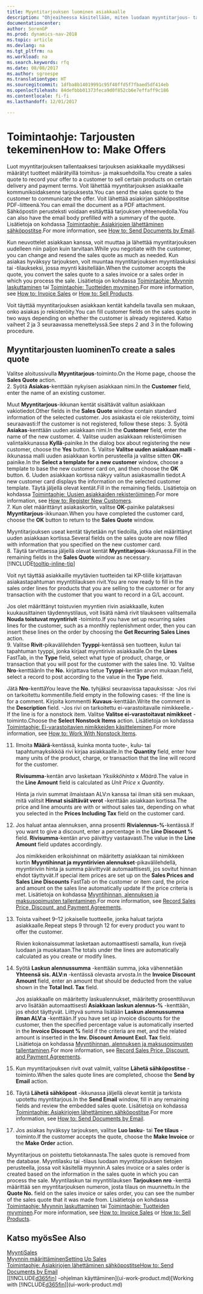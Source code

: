 ```yaml
---
title: Myyntitarjouksen luominen asiakkaalle
description: "Ohjeaiheessa käsitellään, miten luodaan myyntitarjous- tai tarjouspyyntöasiakirja kirjaamaan asiakkaalle tehty tarjous tuotteiden myynnistä tietyin ehdoin."
documentationcenter: 
author: SorenGP
ms.prod: dynamics-nav-2018
ms.topic: article
ms.devlang: na
ms.tgt_pltfrm: na
ms.workload: na
ms.search.keywords: rfq
ms.date: 08/08/2017
ms.author: sgroespe
ms.translationtype: HT
ms.sourcegitcommit: 1dfba8b14019991c95f40ffd5f7fbaed5df414eb
ms.openlocfilehash: 84defbbb01373feca9d0f852cb6e7effaff9c186
ms.contentlocale: fi-fi
ms.lasthandoff: 12/01/2017

---
```

# <a name="how-to-make-offers"></a><span data-ttu-id="90078-103">Toimintaohje: Tarjousten tekeminen</span><span class="sxs-lookup"><span data-stu-id="90078-103">How to: Make Offers</span></span>
<span data-ttu-id="90078-104">Luot myyntitarjouksen tallentaaksesi tarjouksen asiakkaalle myydäksesi määrätyt tuotteet määrätyillä toimitus- ja maksuehdoilla.</span><span class="sxs-lookup"><span data-stu-id="90078-104">You create a sales quote to record your offer to a customer to sell certain products on certain delivery and payment terms.</span></span> <span data-ttu-id="90078-105">Voit lähettää myyntitarjouksen asiakkaalle kommunikoidaksenne tarjouksesta.</span><span class="sxs-lookup"><span data-stu-id="90078-105">You can send the sales quote to the customer to communicate the offer.</span></span> <span data-ttu-id="90078-106">Voit lähettää asiakirjan sähköpostitse PDF-liitteenä.</span><span class="sxs-lookup"><span data-stu-id="90078-106">You can email the document as a PDF attachment.</span></span> <span data-ttu-id="90078-107">Sähköpostin perusteksti voidaan esitäyttää tarjouksen yhteenvedolla.</span><span class="sxs-lookup"><span data-stu-id="90078-107">You can also have the email body prefilled with a summary of the quote.</span></span> <span data-ttu-id="90078-108">Lisätietoja on kohdassa [Toimintaohje: Asiakirjojen lähettäminen sähköpostitse](ui-how-send-documents-email.md).</span><span class="sxs-lookup"><span data-stu-id="90078-108">For more information, see [How to: Send Documents by Email](ui-how-send-documents-email.md).</span></span>

<span data-ttu-id="90078-109">Kun neuvottelet asiakkaan kanssa, voit muuttaa ja lähettää myyntitarjouksen uudelleen niin paljon kuin tarvitaan.</span><span class="sxs-lookup"><span data-stu-id="90078-109">While you negotiate with the customer, you can change and resend the sales quote as much as needed.</span></span> <span data-ttu-id="90078-110">Kun asiakas hyväksyy tarjouksen, voit muuntaa myyntitarjouksen myyntilaskuksi tai -tilaukseksi, jossa myynti käsitellään.</span><span class="sxs-lookup"><span data-stu-id="90078-110">When the customer accepts the quote, you convert the sales quote to a sales invoice or a sales order in which you process the sale.</span></span> <span data-ttu-id="90078-111">Lisätietoja on kohdassa [Toimintaohje: Myynnin laskuttaminen](sales-how-invoice-sales.md) tai [Toimintaohje: Tuotteiden myyminen](sales-how-sell-products.md).</span><span class="sxs-lookup"><span data-stu-id="90078-111">For more information, see [How to: Invoice Sales](sales-how-invoice-sales.md) or [How to: Sell Products](sales-how-sell-products.md).</span></span>

<span data-ttu-id="90078-112">Voit täyttää myyntitarjouksen asiakkaan kentät kahdella tavalla sen mukaan, onko asiakas jo rekisteröity.</span><span class="sxs-lookup"><span data-stu-id="90078-112">You can fill customer fields on the sales quote in two ways depending on whether the customer is already registered.</span></span> <span data-ttu-id="90078-113">Katso vaiheet 2 ja 3 seuraavassa menettelyssä.</span><span class="sxs-lookup"><span data-stu-id="90078-113">See steps 2 and 3 in the following procedure.</span></span>

## <a name="to-create-a-sales-quote"></a><span data-ttu-id="90078-114">Myyntitarjousten luominen</span><span class="sxs-lookup"><span data-stu-id="90078-114">To create a sales quote</span></span>
<span data-ttu-id="90078-115">Valitse aloitussivulla **Myyntitarjous**-toiminto.</span><span class="sxs-lookup"><span data-stu-id="90078-115">On the Home page,  choose the **Sales Quote** action.</span></span>  
2. <span data-ttu-id="90078-116">Syötä **Asiakas**-kenttään nykyisen asiakkaan nimi.</span><span class="sxs-lookup"><span data-stu-id="90078-116">In the **Customer** field, enter the name of an existing customer.</span></span>

   <span data-ttu-id="90078-117">Muut **Myyntitarjous**-ikkunan kentät sisältävät valitun asiakkaan vakiotiedot.</span><span class="sxs-lookup"><span data-stu-id="90078-117">Other fields in the **Sales Quote** window contain standard information of the selected customer.</span></span> <span data-ttu-id="90078-118">Jos asiakasta ei ole rekisteröity, toimi seuraavasti:</span><span class="sxs-lookup"><span data-stu-id="90078-118">If the customer is not registered, follow these steps:</span></span>
3. <span data-ttu-id="90078-119">Syötä **Asiakas**-kenttään uuden asiakkaan nimi.</span><span class="sxs-lookup"><span data-stu-id="90078-119">In the **Customer** field, enter the name of the new customer.</span></span>
4. <span data-ttu-id="90078-120">Valitse uuden asiakkaan rekisteröimisen valintaikkunassa **Kyllä**-painike.</span><span class="sxs-lookup"><span data-stu-id="90078-120">In the dialog box about registering the new customer, choose the **Yes** button.</span></span>
5. <span data-ttu-id="90078-121">Valitse **Valitse uuden asiakkaan malli** -ikkunassa malli uuden asiakkaan kortin perusteella ja valitse sitten **OK**-painike.</span><span class="sxs-lookup"><span data-stu-id="90078-121">In the **Select a template for a new customer** window, choose a template to base the new customer card on, and then choose the **OK** button.</span></span>
6. <span data-ttu-id="90078-122">Uuden asiakkaan kortissa näkyy valitun asiakasmallin tiedot.</span><span class="sxs-lookup"><span data-stu-id="90078-122">A new customer card displays the information on the selected customer template.</span></span> <span data-ttu-id="90078-123">Täytä jäljellä olevat kentät.</span><span class="sxs-lookup"><span data-stu-id="90078-123">Fill in the remaining fields.</span></span> <span data-ttu-id="90078-124">Lisätietoja on kohdassa [Toimintaohje: Uusien asiakkaiden rekisteröiminen](sales-how-register-new-customers.md).</span><span class="sxs-lookup"><span data-stu-id="90078-124">For more information, see [How to: Register New Customers](sales-how-register-new-customers.md).</span></span>  
7. <span data-ttu-id="90078-125">Kun olet määrittänyt asiakaskortin, valitse **OK**-painike palataksesi **Myyntitarjous**-ikkunaan.</span><span class="sxs-lookup"><span data-stu-id="90078-125">When you have completed the customer card, choose the **OK** button to return to the **Sales Quote** window.</span></span>

   <span data-ttu-id="90078-126">Myyntitarjouksen useat kentät täytetään nyt tiedoilla, jotka olet määrittänyt uuden asiakkaan kortissa.</span><span class="sxs-lookup"><span data-stu-id="90078-126">Several fields on the sales quote are now filled with information that you specified on the new customer card.</span></span>  
8. <span data-ttu-id="90078-127">Täytä tarvittaessa jäljellä olevat kentät **Myyntitarjous**-ikkunassa.</span><span class="sxs-lookup"><span data-stu-id="90078-127">Fill in the remaining fields in the **Sales Quote** window as necessary.</span></span> [!INCLUDE[tooltip-inline-tip](includes/tooltip-inline-tip_md.md)]  

<span data-ttu-id="90078-128">Voit nyt täyttää asiakkaille myytävien tuotteiden tai KP-tilille kirjattavan asiakastapahtuman myyntitilauksen rivit.</span><span class="sxs-lookup"><span data-stu-id="90078-128">You are now ready to fill in the sales order lines for products that you are selling to the customer or for any transaction with the customer that you want to record in a G/L account.</span></span>   

<span data-ttu-id="90078-129">Jos olet määrittänyt toistuvien myyntien rivin asiakkaalle, kuten kuukausittainen täydennystilaus, voit lisätä nämä rivit tilaukseen valitsemalla **Nouda toistuvat myyntirivit** -toiminto.</span><span class="sxs-lookup"><span data-stu-id="90078-129">If you have set up recurring sales lines for the customer, such as a monthly replenishment order, then you can insert these lines on the order by choosing the **Get Recurring Sales Lines** action.</span></span>  
9. <span data-ttu-id="90078-130">Valitse **Rivit**-pikavälilehden **Tyyppi**-kentässä sen tuotteen, kulun tai tapahtuman tyyppi, jonka kirjaat myyntirivin asiakkaalle.</span><span class="sxs-lookup"><span data-stu-id="90078-130">On the **Lines** FastTab, in the **Type** field, select what type of product, charge, or transaction that you will post for the customer with the sales line.</span></span>
10. <span data-ttu-id="90078-131">Valitse **Nro**-kenttään</span><span class="sxs-lookup"><span data-stu-id="90078-131">In the **No.**</span></span> <span data-ttu-id="90078-132">kirjattava tietue **Tyyppi**-kentän arvon mukaan.</span><span class="sxs-lookup"><span data-stu-id="90078-132">field, select a record to post according to the value in the **Type** field.</span></span>

 <span data-ttu-id="90078-133">Jätä **Nro**-kenttä</span><span class="sxs-lookup"><span data-stu-id="90078-133">You leave the **No.**</span></span> <span data-ttu-id="90078-134">tyhjäksi seuraavissa tapauksissa: -Jos rivi on tarkoitettu kommentille.</span><span class="sxs-lookup"><span data-stu-id="90078-134">field empty in the following cases: -If the line is for a comment.</span></span> <span data-ttu-id="90078-135">Kirjoita kommentti **Kuvaus**-kenttään.</span><span class="sxs-lookup"><span data-stu-id="90078-135">Write the comment in the **Description** field.</span></span>
 <span data-ttu-id="90078-136">-Jos rivi on tarkoitettu ei-varastoitavalle nimikkeelle.</span><span class="sxs-lookup"><span data-stu-id="90078-136">-If the line is for a nonstock item.</span></span> <span data-ttu-id="90078-137">Valitse **Valitse ei-varastoitavat nimikkeet** -toiminto.</span><span class="sxs-lookup"><span data-stu-id="90078-137">Choose the **Select Nonstock Items** action.</span></span> <span data-ttu-id="90078-138">Lisätietoja on kohdassa [Toimintaohje: Ei-varastoitavien nimikkeiden käsitteleminen](inventory-how-work-nonstock-items.md).</span><span class="sxs-lookup"><span data-stu-id="90078-138">For more information, see [How to: Work With Nonstock Items](inventory-how-work-nonstock-items.md).</span></span>

11. <span data-ttu-id="90078-139">Ilmoita **Määrä**-kentässä, kuinka monta tuote-, kulu- tai tapahtumayksikköä rivi kirjaa asiakkaalle.</span><span class="sxs-lookup"><span data-stu-id="90078-139">In the **Quantity** field, enter how many units of the product, charge, or transaction that the line will record for the customer.</span></span>

    <span data-ttu-id="90078-140">**Rivisumma**-kentän arvo lasketaan *Yksikköhinta* x *Määrä*.</span><span class="sxs-lookup"><span data-stu-id="90078-140">The value in the **Line Amount** field is calculated as *Unit Price* x *Quantity*.</span></span>  

    <span data-ttu-id="90078-141">Hinta ja rivin summat ilmaistaan ALV:n kanssa tai ilman sitä sen mukaan, mitä valitsit **Hinnat sisältävät verot** -kenttään asiakkaan kortissa.</span><span class="sxs-lookup"><span data-stu-id="90078-141">The price and line amounts are with or without sales tax, depending on what you selected in the **Prices Including Tax** field on the customer card.</span></span>  
12. <span data-ttu-id="90078-142">Jos haluat antaa alennuksen, anna prosentti **Rivialennus-%**-kentässä.</span><span class="sxs-lookup"><span data-stu-id="90078-142">If you want to give a discount, enter a percentage in the **Line Discount %** field.</span></span> <span data-ttu-id="90078-143">**Rivisumma**-kentän arvo päivittyy vastaavasti.</span><span class="sxs-lookup"><span data-stu-id="90078-143">The value in the **Line Amount** field updates accordingly.</span></span>  

    <span data-ttu-id="90078-144">Jos nimikkeiden erikoishinnat on määritetty asiakkaan tai nimikkeen kortin **Myyntihinnat ja myyntirivien alennukset**-pikavälilehdellä, myyntiriviin hinta ja summa päivittyvät automaattisesti, jos sovitut hinnan ehdot täyttyvät.</span><span class="sxs-lookup"><span data-stu-id="90078-144">If special item prices are set up on the **Sales Prices and Sales Line Discounts** FastTab on the customer or item card, the price and amount on the sales line automatically update if the price criteria is met.</span></span> <span data-ttu-id="90078-145">Lisätietoja on kohdassa [Myyntihinnan, alennuksen ja maksusopimusten tallentaminen](sales-how-record-sales-price-discount-payment-agreements.md).</span><span class="sxs-lookup"><span data-stu-id="90078-145">For more information, see [Record Sales Price, Discount, and Payment Agreements](sales-how-record-sales-price-discount-payment-agreements.md).</span></span>  
13. <span data-ttu-id="90078-146">Toista vaiheet 9–12 jokaiselle tuotteelle, jonka haluat tarjota asiakkaalle.</span><span class="sxs-lookup"><span data-stu-id="90078-146">Repeat steps 9 through 12 for every product you want to offer the customer.</span></span>  

    <span data-ttu-id="90078-147">Rivien kokonaissummat lasketaan automaattisesti samalla, kun rivejä luodaan ja muokataan.</span><span class="sxs-lookup"><span data-stu-id="90078-147">The totals under the lines are automatically calculated as you create or modify lines.</span></span>  
14. <span data-ttu-id="90078-148">Syötä **Laskun alennussumma** -kenttään summa, joka vähennetään **Yhteensä sis. ALV:n** -kentässä olevasta arvosta.</span><span class="sxs-lookup"><span data-stu-id="90078-148">In the **Invoice Discount Amount** field, enter an amount that should be deducted from the value shown in the **Total Incl. Tax** field.</span></span>

    <span data-ttu-id="90078-149">Jos asiakkaalle on määritetty laskualennukset, määritetty prosenttiluvun arvo lisätään automaattisesti **Asiakkaan laskun alennus-%** -kenttään, jos ehdot täyttyvät. Liittyvä summa lisätään **Laskun alennussumma ilman ALV:a** -kenttään.</span><span class="sxs-lookup"><span data-stu-id="90078-149">If you have set up invoice discounts for the customer, then the specified percentage value is automatically inserted in the **Invoice Discount %** field if the criteria are met, and the related amount is inserted in the **Inv. Discount Amount Excl. Tax** field.</span></span> <span data-ttu-id="90078-150">Lisätietoja on kohdassa [Myyntihinnan, alennuksen ja maksusopimusten tallentaminen](sales-how-record-sales-price-discount-payment-agreements.md).</span><span class="sxs-lookup"><span data-stu-id="90078-150">For more information, see [Record Sales Price, Discount, and Payment Agreements](sales-how-record-sales-price-discount-payment-agreements.md).</span></span>
15. <span data-ttu-id="90078-151">Kun myyntitarjouksen rivit ovat valmiit, valitse **Lähetä sähköpostitse** -toiminto.</span><span class="sxs-lookup"><span data-stu-id="90078-151">When the sales quote lines are completed, choose the **Send by Email** action.</span></span>
16. <span data-ttu-id="90078-152">Täytä **Lähetä sähköpost** -ikkunassa jäljellä olevat kentät ja tarkista upotettu myyntitarjous.</span><span class="sxs-lookup"><span data-stu-id="90078-152">In the **Send Email** window, fill in any remaining fields and review the embedded sales quote.</span></span> <span data-ttu-id="90078-153">Lisätietoja on kohdassa [Toimintaohje: Asiakirjojen lähettäminen sähköpostitse](ui-how-send-documents-email.md).</span><span class="sxs-lookup"><span data-stu-id="90078-153">For more information, see [How to: Send Documents by Email](ui-how-send-documents-email.md).</span></span>
17. <span data-ttu-id="90078-154">Jos asiakas hyväksyy tarjouksen, valitse **Luo lasku**- tai **Tee tilaus** -toiminto.</span><span class="sxs-lookup"><span data-stu-id="90078-154">If the customer accepts the quote, choose the **Make Invoice** or the **Make Order** action.</span></span>

<span data-ttu-id="90078-155">Myyntitarjous on poistettu tietokannasta.</span><span class="sxs-lookup"><span data-stu-id="90078-155">The sales quote is removed from the database.</span></span> <span data-ttu-id="90078-156">Myyntilasku tai -tilaus luodaan myyntitarjouksen tietojen perusteella, jossa voit käsitellä myynnin.</span><span class="sxs-lookup"><span data-stu-id="90078-156">A sales invoice or a sales order is created based on the information in the sales quote in which you can process the sale.</span></span> <span data-ttu-id="90078-157">Myyntilaskun tai myyntitilauksen **Tarjouksen nro** -kenttä määrittää sen myyntitarjouksen numeron, josta tilaus on muunnettu.</span><span class="sxs-lookup"><span data-stu-id="90078-157">In the **Quote No.** field on the sales invoice or sales order, you can see the number of the sales quote that it was made from.</span></span> <span data-ttu-id="90078-158">Lisätietoja on kohdassa [Toimintaohje: Myynnin laskuttaminen](sales-how-invoice-sales.md) tai [Toimintaohje: Tuotteiden myyminen](sales-how-sell-products.md).</span><span class="sxs-lookup"><span data-stu-id="90078-158">For more information, see [How to: Invoice Sales](sales-how-invoice-sales.md) or [How to: Sell Products](sales-how-sell-products.md).</span></span>

## <a name="see-also"></a><span data-ttu-id="90078-159">Katso myös</span><span class="sxs-lookup"><span data-stu-id="90078-159">See Also</span></span>
[<span data-ttu-id="90078-160">Myynti</span><span class="sxs-lookup"><span data-stu-id="90078-160">Sales</span></span>](sales-manage-sales.md)  
[<span data-ttu-id="90078-161">Myynnin määrittäminen</span><span class="sxs-lookup"><span data-stu-id="90078-161">Setting Up Sales</span></span>](sales-setup-sales.md)  
[<span data-ttu-id="90078-162">Toimintaohje: Asiakirjojen lähettäminen sähköpostitse</span><span class="sxs-lookup"><span data-stu-id="90078-162">How to: Send Documents by Email</span></span>](ui-how-send-documents-email.md)  
<span data-ttu-id="90078-163">[[!INCLUDE[d365fin](includes/d365fin_md.md)] -ohjelman käyttäminen](ui-work-product.md)</span><span class="sxs-lookup"><span data-stu-id="90078-163">[Working with [!INCLUDE[d365fin](includes/d365fin_md.md)]](ui-work-product.md)</span></span>

